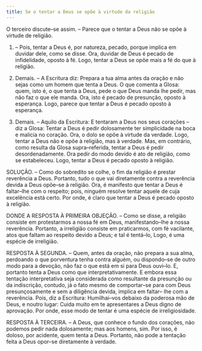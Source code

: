 ```yaml
---
title: Se o tentar a Deus se opõe à virtude da religião
---
```


O terceiro discute–se assim. – Parece que o tentar a Deus não se opõe à virtude de religião. 

1. – Pois, tentar a Deus é, por natureza, pecado, porque implica em duvidar dele, como se disse. Ora, duvidar de Deus é pecado de infidelidade, oposto à fé. Logo, tentar a Deus se opõe mais a fé do que à religião.  

2. Demais. – A Escritura diz: Prepara a tua alma antes da oração e não sejas como um homem que tenta a Deus. O que comenta a Glosa: quem, isto é, o que tenta a Deus, pede o que Deus manda lhe pedir, mas não faz o que ele manda. Ora, isto é pecado de presunção, oposto à esperança. Logo, parece que tentar a Deus é pecado oposto à esperança.  

3. Demais. – Aquilo da Escritura: E tentaram a Deus nos seus corações – diz a Glosa: Tentar a Deus é pedir dolosamente ter simplicidade na boca e malicia no coração. Ora, o dolo se opõe à virtude da verdade. Logo, tentar a Deus não e opõe à religião, mas à verdade.  Mas, em contrário, como resulta da Glosa supra–referida, tentar a Deus é pedir desordenadamente. Ora pedir do modo devido é ato de religião, como se estabeleceu. Logo, tentar a Deus é pecado oposto à religião.  

SOLUÇÃO. – Como do sobredito se colhe, o fim da religião é prestar reverência a Deus. Portanto, tudo o que vai diretamente contra a reverência devida a Deus opõe–se à religião. Ora, é manifesto que tentar a Deus é faltar–lhe com o respeito; pois, ninguém resolve tentar aquele de cuja excelência está certo. Por onde, é claro que tentar a Deus é pecado oposto à religião.  

DONDE A RESPOSTA À PRIMEIRA OBJEÇÃO. – Como se disse, a religião consiste em protestarmos a nossa fé em Deus, manifestando–lhe a nossa reverência. Portanto, a irreligião consiste em praticarmos, com fé vacilante, atos que faltam ao respeito devido a Deus; e tal é tentá–lo, Logo, é uma espécie de irreligião.  

RESPOSTA À SEGUNDA. – Quem, antes da oração, não prepara a sua alma, perdoando o que porventura tenha contra alguém, ou dispondo–se de outro modo para a devoção, não faz o que está em si para Deus ouvi–lo. E, portanto tenta a Deus como que interpretativamente. E embora essa tentação interpretativa seja considerada como resultante da presunção ou da indiscrição, contudo, já o fato mesmo de comportar–se para com Deus presunçosamente e sem a diligência devida, implica em faltar– lhe com a reverência. Pois, diz a Escritura: Humilhai–vos debaixo da poderosa mão de Deus, e noutro lugar: Cuida muito em te apresentares a Deus digno de aprovação. Por onde, esse modo de tentar é uma espécie de irreligiosidade.  

RESPOSTA À TERCEIRA. – A Deus, que conhece o fundo dos corações, não podemos pedir nada dolosamente; mas aos homens, sim. Por isso, é doloso, por acidente, quem tenta a Deus. Portanto, não pode a tentação feita a Deus opor–se diretamente à verdade.